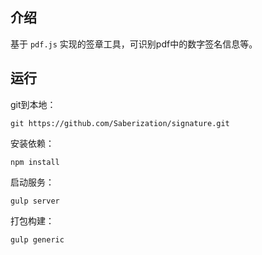 ## 介绍

基于 `pdf.js` 实现的签章工具，可识别pdf中的数字签名信息等。

## 运行

git到本地：

```
git https://github.com/Saberization/signature.git
```

安装依赖：

```
npm install
```
启动服务：

```
gulp server
```

打包构建：

```
gulp generic
```